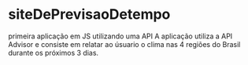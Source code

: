 # siteDePrevisaoDetempo
primeira aplicação em JS utilizando uma API
A aplicação utiliza a API Advisor e consiste em relatar ao úsuario o clima nas 4 regiões do Brasil durante os próximos 3 dias.
